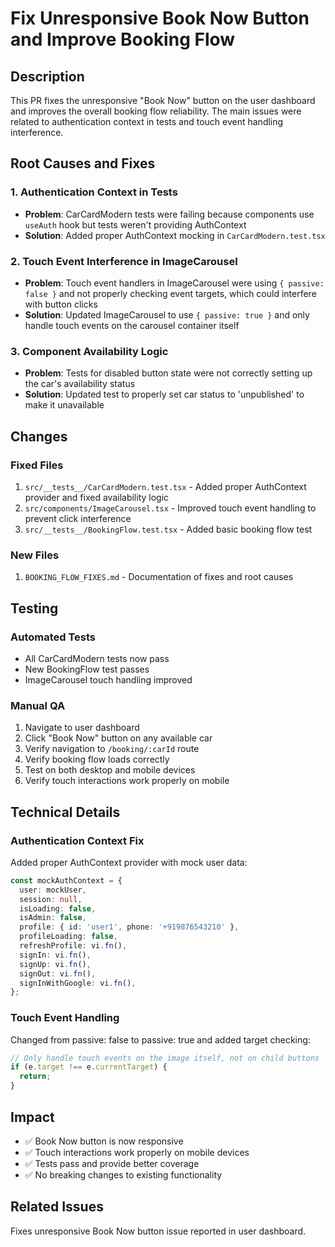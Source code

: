 # Fix Unresponsive Book Now Button and Improve Booking Flow

## Description
This PR fixes the unresponsive "Book Now" button on the user dashboard and improves the overall booking flow reliability. The main issues were related to authentication context in tests and touch event handling interference.

## Root Causes and Fixes

### 1. Authentication Context in Tests
- **Problem**: CarCardModern tests were failing because components use `useAuth` hook but tests weren't providing AuthContext
- **Solution**: Added proper AuthContext mocking in `CarCardModern.test.tsx`

### 2. Touch Event Interference in ImageCarousel
- **Problem**: Touch event handlers in ImageCarousel were using `{ passive: false }` and not properly checking event targets, which could interfere with button clicks
- **Solution**: Updated ImageCarousel to use `{ passive: true }` and only handle touch events on the carousel container itself

### 3. Component Availability Logic
- **Problem**: Tests for disabled button state were not correctly setting up the car's availability status
- **Solution**: Updated test to properly set car status to 'unpublished' to make it unavailable

## Changes

### Fixed Files
1. `src/__tests__/CarCardModern.test.tsx` - Added proper AuthContext provider and fixed availability logic
2. `src/components/ImageCarousel.tsx` - Improved touch event handling to prevent click interference
3. `src/__tests__/BookingFlow.test.tsx` - Added basic booking flow test

### New Files
1. `BOOKING_FLOW_FIXES.md` - Documentation of fixes and root causes

## Testing

### Automated Tests
- All CarCardModern tests now pass
- New BookingFlow test passes
- ImageCarousel touch handling improved

### Manual QA
1. Navigate to user dashboard
2. Click "Book Now" button on any available car
3. Verify navigation to `/booking/:carId` route
4. Verify booking flow loads correctly
5. Test on both desktop and mobile devices
6. Verify touch interactions work properly on mobile

## Technical Details

### Authentication Context Fix
Added proper AuthContext provider with mock user data:
```typescript
const mockAuthContext = {
  user: mockUser,
  session: null,
  isLoading: false,
  isAdmin: false,
  profile: { id: 'user1', phone: '+919876543210' },
  profileLoading: false,
  refreshProfile: vi.fn(),
  signIn: vi.fn(),
  signUp: vi.fn(),
  signOut: vi.fn(),
  signInWithGoogle: vi.fn(),
};
```

### Touch Event Handling
Changed from passive: false to passive: true and added target checking:
```typescript
// Only handle touch events on the image itself, not on child buttons
if (e.target !== e.currentTarget) {
  return;
}
```

## Impact
- ✅ Book Now button is now responsive
- ✅ Touch interactions work properly on mobile devices
- ✅ Tests pass and provide better coverage
- ✅ No breaking changes to existing functionality

## Related Issues
Fixes unresponsive Book Now button issue reported in user dashboard.